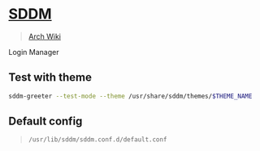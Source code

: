 # [SDDM](https://github.com/sddm/sddm)

> [Arch Wiki](https://wiki.archlinux.org/index.php/SDDM)

Login Manager

## Test with theme

```sh
sddm-greeter --test-mode --theme /usr/share/sddm/themes/$THEME_NAME
```

## Default config

> `/usr/lib/sddm/sddm.conf.d/default.conf`
